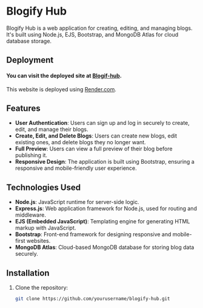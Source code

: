 # Blogify Hub

Blogify Hub is a web application for creating, editing, and managing blogs. It's built using Node.js, EJS, Bootstrap, and MongoDB Atlas for cloud database storage.

## Deployment 

#### You can visit the deployed site at [Blogif-hub](https://blogify-hub-eocs.onrender.com).
This website is deployed using [Render.com](https://render.com/).

## Features

- **User Authentication**: Users can sign up and log in securely to create, edit, and manage their blogs.
- **Create, Edit, and Delete Blogs**: Users can create new blogs, edit existing ones, and delete blogs they no longer want.
- **Full Preview**: Users can view a full preview of their blog before publishing it.
- **Responsive Design**: The application is built using Bootstrap, ensuring a responsive and mobile-friendly user experience.

## Technologies Used

- **Node.js**: JavaScript runtime for server-side logic.
- **Express.js**: Web application framework for Node.js, used for routing and middleware.
- **EJS (Embedded JavaScript)**: Templating engine for generating HTML markup with JavaScript.
- **Bootstrap**: Front-end framework for designing responsive and mobile-first websites.
- **MongoDB Atlas**: Cloud-based MongoDB database for storing blog data securely.

## Installation

1. Clone the repository:

   ```bash
   git clone https://github.com/yourusername/blogify-hub.git

